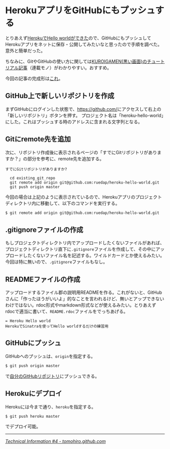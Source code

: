 # HerokuアプリをGitHubにもプッシュする

とりあえず[HerokuでHello worldができた](/2011/01/28/ruby-heroku-sinatra-hello-world)ので、GitHubにもプッシュしてHerokuアプリをネットに保存・公開してみたいなと思ったので手順を調べた。意外と簡単だった。

ちなみに、GitやGitHubの使い方に関しては[KUROIGAMEN(黒い画面)のチュートリアル記事](http://kuroigamen.com/12)（連載モノ）がわかりやすい。おすすめ。

今回の記事の完成形は[これ](https://github.com/ruedap/heroku-hello-world)。

<!-- READMORE -->


## GitHub上で新しいリポジトリを作成

まずGitHubにログインした状態で、<https://github.com/>にアクセスして右上の「新しいリポジトリ」ボタンを押す。
プロジェクト名は「heroku-hello-world」にした。これはプッシュする時のアドレスに含まれる文字列となる。

## Gitにremote先を追加

次に、リポジトリ作成後に表示されるページの「すでにGitリポジトリがありますか？」の部分を参考に、remote先を追加する。

~~~ text
すでにGitリポジトリがありますか?

  cd existing_git_repo
  git remote add origin git@github.com:ruedap/heroku-hello-world.git
  git push origin master
~~~

今回の場合は上記のように表示されているので、Herokuアプリのプロジェクトディレクトリ内に移動して、以下のコマンドを実行する。

~~~ sh
$ git remote add origin git@github.com:ruedap/heroku-hello-world.git
~~~


## .gitignoreファイルの作成

もしプロジェクトディレクトリ内でアップロードしたくないファイルがあれば、プロジェクトディレクトリ直下に`.gitignore`ファイルを作成して、その中にアップロードしたくないファイル名を記述する。ワイルドカードとか使えるみたい。今回は特に無いので、`.gitignore`ファイルもなし。


## READMEファイルの作成

アップロードするファイル郡の説明用READMEを作る。これがないと、GitHubさんに「作ったほうがいいよ」的なことを言われるけど、無いとアップできないわけではない。rdoc形式やmarkdown形式などが使えるみたい。とりあえずrdocで適当に書いて、`README.rdoc`ファイルをでっちあげる。

~~~ rdoc
= Heroku Hello world
HerokuでSinatraを使ってHello worldするだけの練習用
~~~


## GitHubにプッシュ

GitHubへのプッシュは、`origin`を指定する。

~~~ sh
$ git push origin master
~~~

で[自分のGitHubリポジトリ](https://github.com/ruedap/heroku-hello-world)にプッシュできる。


## Herokuにデプロイ

Herokuには今まで通り、`heroku`を指定する。

~~~ sh
$ git push heroku master
~~~

でデプロイ可能。

* * *

<cite>[Technical Information #4 - tomohiro.github.com](http://tomohiro.me/tips/heroku_sinatra.html)</cite>
